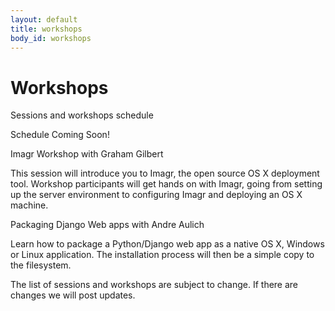 ```yaml
---
layout: default
title: workshops
body_id: workshops
---
```


# Workshops

<p class="lead">

Sessions and workshops schedule

</p>

<p class="lead">

Schedule Coming Soon!
</p>
<p>
Imagr Workshop with Graham Gilbert
</p>
This session will introduce you to Imagr, the open source OS X deployment tool. Workshop participants will get hands on with Imagr, going from setting up the server environment to configuring Imagr and deploying an OS X machine. 
<p>
Packaging Django Web apps with Andre Aulich
</p>
<p>
Learn how to package a Python/Django web app as a native OS X, Windows or Linux application. The installation process will then be a simple copy to the filesystem.
</p>

The list of sessions and workshops are subject to change. If there are changes we will post updates.
